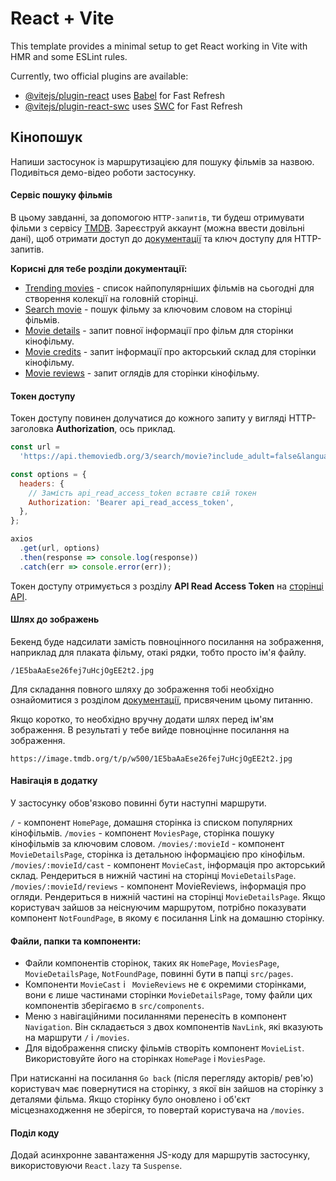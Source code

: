 # React + Vite

This template provides a minimal setup to get React working in Vite with HMR and
some ESLint rules.

Currently, two official plugins are available:

- [@vitejs/plugin-react](https://github.com/vitejs/vite-plugin-react/blob/main/packages/plugin-react/README.md)
  uses [Babel](https://babeljs.io/) for Fast Refresh
- [@vitejs/plugin-react-swc](https://github.com/vitejs/vite-plugin-react-swc)
  uses [SWC](https://swc.rs/) for Fast Refresh

## Кінопошук

Напиши застосунок із маршрутизацією для пошуку фільмів за назвою. Подивіться
демо-відео роботи застосунку.

#### Сервіс пошуку фільмів

В цьому завданні, за допомогою `HTTP-запитів`, ти будеш отримувати фільми з
сервісу [TMDB](https://www.themoviedb.org/). Зареєструй аккаунт (можна ввести
довільні дані), щоб отримати доступ до
[документації](https://developer.themoviedb.org/docs/getting-started) та ключ
доступу для HTTP-запитів.

**Корисні для тебе розділи документації:**

- [Trending movies](https://developer.themoviedb.org/reference/trending-movies) -
  список найпопулярніших фільмів на сьогодні для створення колекції на головній
  сторінці.
- [Search movie](https://developer.themoviedb.org/reference/search-movie) -
  пошук фільму за ключовим словом на сторінці фільмів.
- [Movie details](https://developer.themoviedb.org/reference/movie-details) -
  запит повної інформації про фільм для сторінки кінофільму.
- [Movie credits](https://developer.themoviedb.org/reference/movie-credits) -
  запит інформації про акторський склад для сторінки кінофільму.
- [Movie reviews](https://developer.themoviedb.org/reference/movie-reviews) -
  запит оглядів для сторінки кінофільму.

#### Токен доступу

Токен доступу повинен долучатися до кожного запиту у вигляді HTTP-заголовка
**Authorization**, ось приклад.

```js
const url =
  'https://api.themoviedb.org/3/search/movie?include_adult=false&language=en-US&page=1';

const options = {
  headers: {
    // Замість api_read_access_token вставте свій токен
    Authorization: 'Bearer api_read_access_token',
  },
};

axios
  .get(url, options)
  .then(response => console.log(response))
  .catch(err => console.error(err));
```

Токен доступу отримується з розділу **API Read Access Token** на
[сторінці API](https://www.themoviedb.org/settings/api).

#### Шлях до зображень

Бекенд буде надсилати замість повноцінного посилання на зображення, наприклад
для плаката фільму, отакі рядки, тобто просто ім'я файлу.

`/1E5baAaEse26fej7uHcjOgEE2t2.jpg `

Для складання повного шляху до зображення тобі необхідно ознайомитися з розділом
[документації](https://developer.themoviedb.org/docs/image-basics), присвяченим
цьому питанню.

Якщо коротко, то необхідно вручну додати шлях перед ім'ям зображення. В
результаті у тебе вийде повноцінне посилання на зображення.

`https://image.tmdb.org/t/p/w500/1E5baAaEse26fej7uHcjOgEE2t2.jpg `

#### Навігація в додатку

У застосунку обов'язково повинні бути наступні маршрути.

`/` - компонент `HomePage`, домашня сторінка із списком популярних кінофільмів.
`/movies` - компонент `MoviesPage`, сторінка пошуку кінофільмів за ключовим
словом. `/movies/:movieId` - компонент `MovieDetailsPage`, сторінка із детальною
інформацією про кінофільм. `/movies/:movieId/cast` - компонент `MovieCast`,
інформація про акторський склад. Рендериться в нижній частині на сторінці
`MovieDetailsPage`. `/movies/:movieId/reviews` - компонент MovieReviews,
інформація про огляди. Рендериться в нижній частині на сторінці
`MovieDetailsPage`. Якщо користувач зайшов за неіснуючим маршрутом, потрібно
показувати компонент `NotFoundPage`, в якому є посилання Link на домашню
сторінку.

#### Файли, папки та компоненти:

- Файли компонентів сторінок, таких як `HomePage`, `MoviesPage`,
  `MovieDetailsPage`, `NotFoundPage`, повинні бути в папці `src/pages`.
- Компоненти `MovieCast` і ` MovieReviews` не є окремими сторінками, вони є лише
  частинами сторінки `MovieDetailsPage`, тому файли цих компонентів зберігаємо в
  `src/components`.
- Меню з навігаційними посиланнями перенесіть в компонент `Navigation`. Він
  складається з двох компонентів `NavLink`, які вказують на маршрути `/` і
  `/movies`.
- Для відображення списку фільмів створіть компонент `MovieList`. Використовуйте
  його на сторінках `HomePage` і `MoviesPage`.

При натисканні на посилання `Go back` (після перегляду акторів/ рев'ю)
користувач має повернутися на сторінку, з якої він зайшов на сторінку з деталями
фільма. Якщо сторінку було оновлено і об'єкт місцезнаходження не зберігся, то
повертай користувача на `/movies`.

#### Поділ коду

Додай асинхронне завантаження JS-коду для маршрутів застосунку, використовуючи
`React.lazy` та `Suspense`.
